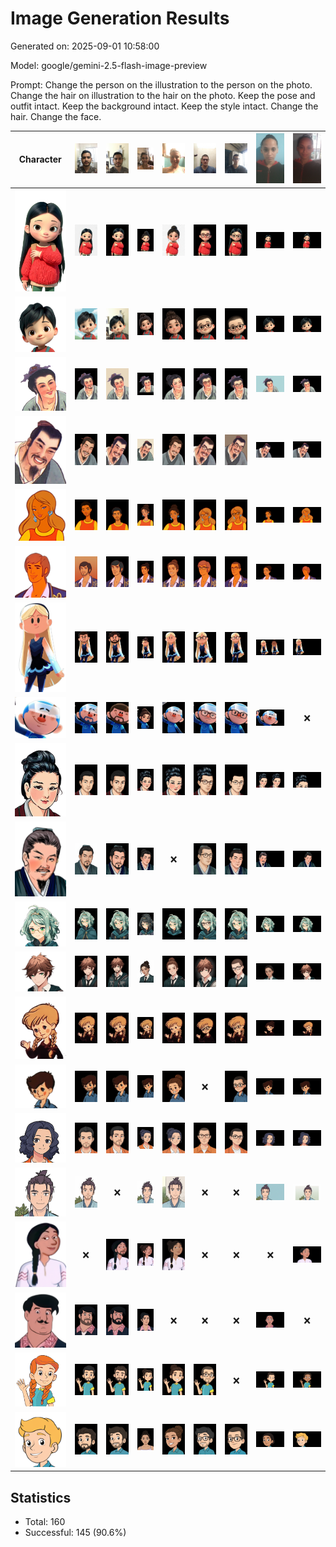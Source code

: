 # Image Generation Results

Generated on: 2025-09-01 10:58:00

Model: google/gemini-2.5-flash-image-preview

Prompt: Change the person on the illustration to the person on the photo. Change the hair on illustration to the hair on the photo. Keep the pose and outfit intact.
Keep the background intact. Keep the style intact. Change the hair. Change the face.

| Character | ![005_Selfie_12.jpg](selfies_samples/005_Selfie_12.jpg) | ![012_Selfie_7.jpg](selfies_samples/012_Selfie_7.jpg) | ![023_Selfie_3.jpg](selfies_samples/023_Selfie_3.jpg) | ![027_Selfie_7.jpg](selfies_samples/027_Selfie_7.jpg) | ![041_Selfie_6.jpg](selfies_samples/041_Selfie_6.jpg) | ![044_Selfie_9.jpg](selfies_samples/044_Selfie_9.jpg) | ![047_Selfie_1.jpg](selfies_samples/047_Selfie_1.jpg) | ![048_Selfie_10.jpg](selfies_samples/048_Selfie_10.jpg) |
|:---:|:---:|:---:|:---:|:---:|:---:|:---:|:---:|:---:|
| ![Ali_F.png](characters/Ali_F.png) | ![Ali_F_005_Selfie_12_result.png](results/Ali_F_005_Selfie_12_result.png) | ![Ali_F_012_Selfie_7_result.png](results/Ali_F_012_Selfie_7_result.png) | ![Ali_F_023_Selfie_3_result.png](results/Ali_F_023_Selfie_3_result.png) | ![Ali_F_027_Selfie_7_result.png](results/Ali_F_027_Selfie_7_result.png) | ![Ali_F_041_Selfie_6_result.png](results/Ali_F_041_Selfie_6_result.png) | ![Ali_F_044_Selfie_9_result.png](results/Ali_F_044_Selfie_9_result.png) | ![Ali_F_047_Selfie_1_result.png](results/Ali_F_047_Selfie_1_result.png) | ![Ali_F_048_Selfie_10_result.png](results/Ali_F_048_Selfie_10_result.png) |
| ![Ali_M.png](characters/Ali_M.png) | ![Ali_M_005_Selfie_12_result.png](results/Ali_M_005_Selfie_12_result.png) | ![Ali_M_012_Selfie_7_result.png](results/Ali_M_012_Selfie_7_result.png) | ![Ali_M_023_Selfie_3_result.png](results/Ali_M_023_Selfie_3_result.png) | ![Ali_M_027_Selfie_7_result.png](results/Ali_M_027_Selfie_7_result.png) | ![Ali_M_041_Selfie_6_result.png](results/Ali_M_041_Selfie_6_result.png) | ![Ali_M_044_Selfie_9_result.png](results/Ali_M_044_Selfie_9_result.png) | ![Ali_M_047_Selfie_1_result.png](results/Ali_M_047_Selfie_1_result.png) | ![Ali_M_048_Selfie_10_result.png](results/Ali_M_048_Selfie_10_result.png) |
| ![Boya_F.png](characters/Boya_F.png) | ![Boya_F_005_Selfie_12_result.png](results/Boya_F_005_Selfie_12_result.png) | ![Boya_F_012_Selfie_7_result.png](results/Boya_F_012_Selfie_7_result.png) | ![Boya_F_023_Selfie_3_result.png](results/Boya_F_023_Selfie_3_result.png) | ![Boya_F_027_Selfie_7_result.png](results/Boya_F_027_Selfie_7_result.png) | ![Boya_F_041_Selfie_6_result.png](results/Boya_F_041_Selfie_6_result.png) | ![Boya_F_044_Selfie_9_result.png](results/Boya_F_044_Selfie_9_result.png) | ![Boya_F_047_Selfie_1_result.png](results/Boya_F_047_Selfie_1_result.png) | ![Boya_F_048_Selfie_10_result.png](results/Boya_F_048_Selfie_10_result.png) |
| ![Boya_M.png](characters/Boya_M.png) | ![Boya_M_005_Selfie_12_result.png](results/Boya_M_005_Selfie_12_result.png) | ![Boya_M_012_Selfie_7_result.png](results/Boya_M_012_Selfie_7_result.png) | ![Boya_M_023_Selfie_3_result.png](results/Boya_M_023_Selfie_3_result.png) | ![Boya_M_027_Selfie_7_result.png](results/Boya_M_027_Selfie_7_result.png) | ![Boya_M_041_Selfie_6_result.png](results/Boya_M_041_Selfie_6_result.png) | ![Boya_M_044_Selfie_9_result.png](results/Boya_M_044_Selfie_9_result.png) | ![Boya_M_047_Selfie_1_result.png](results/Boya_M_047_Selfie_1_result.png) | ![Boya_M_048_Selfie_10_result.png](results/Boya_M_048_Selfie_10_result.png) |
| ![Brem_F.png](characters/Brem_F.png) | ![Brem_F_005_Selfie_12_result.png](results/Brem_F_005_Selfie_12_result.png) | ![Brem_F_012_Selfie_7_result.png](results/Brem_F_012_Selfie_7_result.png) | ![Brem_F_023_Selfie_3_result.png](results/Brem_F_023_Selfie_3_result.png) | ![Brem_F_027_Selfie_7_result.png](results/Brem_F_027_Selfie_7_result.png) | ![Brem_F_041_Selfie_6_result.png](results/Brem_F_041_Selfie_6_result.png) | ![Brem_F_044_Selfie_9_result.png](results/Brem_F_044_Selfie_9_result.png) | ![Brem_F_047_Selfie_1_result.png](results/Brem_F_047_Selfie_1_result.png) | ![Brem_F_048_Selfie_10_result.png](results/Brem_F_048_Selfie_10_result.png) |
| ![Brem_M.png](characters/Brem_M.png) | ![Brem_M_005_Selfie_12_result.png](results/Brem_M_005_Selfie_12_result.png) | ![Brem_M_012_Selfie_7_result.png](results/Brem_M_012_Selfie_7_result.png) | ![Brem_M_023_Selfie_3_result.png](results/Brem_M_023_Selfie_3_result.png) | ![Brem_M_027_Selfie_7_result.png](results/Brem_M_027_Selfie_7_result.png) | ![Brem_M_041_Selfie_6_result.png](results/Brem_M_041_Selfie_6_result.png) | ![Brem_M_044_Selfie_9_result.png](results/Brem_M_044_Selfie_9_result.png) | ![Brem_M_047_Selfie_1_result.png](results/Brem_M_047_Selfie_1_result.png) | ![Brem_M_048_Selfie_10_result.png](results/Brem_M_048_Selfie_10_result.png) |
| ![Champ_F.png](characters/Champ_F.png) | ![Champ_F_005_Selfie_12_result.png](results/Champ_F_005_Selfie_12_result.png) | ![Champ_F_012_Selfie_7_result.png](results/Champ_F_012_Selfie_7_result.png) | ![Champ_F_023_Selfie_3_result.png](results/Champ_F_023_Selfie_3_result.png) | ![Champ_F_027_Selfie_7_result.png](results/Champ_F_027_Selfie_7_result.png) | ![Champ_F_041_Selfie_6_result.png](results/Champ_F_041_Selfie_6_result.png) | ![Champ_F_044_Selfie_9_result.png](results/Champ_F_044_Selfie_9_result.png) | ![Champ_F_047_Selfie_1_result.png](results/Champ_F_047_Selfie_1_result.png) | ![Champ_F_048_Selfie_10_result.png](results/Champ_F_048_Selfie_10_result.png) |
| ![Champ_M.png](characters/Champ_M.png) | ![Champ_M_005_Selfie_12_result.png](results/Champ_M_005_Selfie_12_result.png) | ![Champ_M_012_Selfie_7_result.png](results/Champ_M_012_Selfie_7_result.png) | ![Champ_M_023_Selfie_3_result.png](results/Champ_M_023_Selfie_3_result.png) | ![Champ_M_027_Selfie_7_result.png](results/Champ_M_027_Selfie_7_result.png) | ![Champ_M_041_Selfie_6_result.png](results/Champ_M_041_Selfie_6_result.png) | ![Champ_M_044_Selfie_9_result.png](results/Champ_M_044_Selfie_9_result.png) | ![Champ_M_047_Selfie_1_result.png](results/Champ_M_047_Selfie_1_result.png) | ❌ |
| ![Guan_F.png](characters/Guan_F.png) | ![Guan_F_005_Selfie_12_result.png](results/Guan_F_005_Selfie_12_result.png) | ![Guan_F_012_Selfie_7_result.png](results/Guan_F_012_Selfie_7_result.png) | ![Guan_F_023_Selfie_3_result.png](results/Guan_F_023_Selfie_3_result.png) | ![Guan_F_027_Selfie_7_result.png](results/Guan_F_027_Selfie_7_result.png) | ![Guan_F_041_Selfie_6_result.png](results/Guan_F_041_Selfie_6_result.png) | ![Guan_F_044_Selfie_9_result.png](results/Guan_F_044_Selfie_9_result.png) | ![Guan_F_047_Selfie_1_result.png](results/Guan_F_047_Selfie_1_result.png) | ![Guan_F_048_Selfie_10_result.png](results/Guan_F_048_Selfie_10_result.png) |
| ![Guan_M.png](characters/Guan_M.png) | ![Guan_M_005_Selfie_12_result.png](results/Guan_M_005_Selfie_12_result.png) | ![Guan_M_012_Selfie_7_result.png](results/Guan_M_012_Selfie_7_result.png) | ![Guan_M_023_Selfie_3_result.png](results/Guan_M_023_Selfie_3_result.png) | ❌ | ![Guan_M_041_Selfie_6_result.png](results/Guan_M_041_Selfie_6_result.png) | ![Guan_M_044_Selfie_9_result.png](results/Guan_M_044_Selfie_9_result.png) | ![Guan_M_047_Selfie_1_result.png](results/Guan_M_047_Selfie_1_result.png) | ![Guan_M_048_Selfie_10_result.png](results/Guan_M_048_Selfie_10_result.png) |
| ![Jun_F.png](characters/Jun_F.png) | ![Jun_F_005_Selfie_12_result.png](results/Jun_F_005_Selfie_12_result.png) | ![Jun_F_012_Selfie_7_result.png](results/Jun_F_012_Selfie_7_result.png) | ![Jun_F_023_Selfie_3_result.png](results/Jun_F_023_Selfie_3_result.png) | ![Jun_F_027_Selfie_7_result.png](results/Jun_F_027_Selfie_7_result.png) | ![Jun_F_041_Selfie_6_result.png](results/Jun_F_041_Selfie_6_result.png) | ![Jun_F_044_Selfie_9_result.png](results/Jun_F_044_Selfie_9_result.png) | ![Jun_F_047_Selfie_1_result.png](results/Jun_F_047_Selfie_1_result.png) | ![Jun_F_048_Selfie_10_result.png](results/Jun_F_048_Selfie_10_result.png) |
| ![Jun_M.png](characters/Jun_M.png) | ![Jun_M_005_Selfie_12_result.png](results/Jun_M_005_Selfie_12_result.png) | ![Jun_M_012_Selfie_7_result.png](results/Jun_M_012_Selfie_7_result.png) | ![Jun_M_023_Selfie_3_result.png](results/Jun_M_023_Selfie_3_result.png) | ![Jun_M_027_Selfie_7_result.png](results/Jun_M_027_Selfie_7_result.png) | ![Jun_M_041_Selfie_6_result.png](results/Jun_M_041_Selfie_6_result.png) | ![Jun_M_044_Selfie_9_result.png](results/Jun_M_044_Selfie_9_result.png) | ![Jun_M_047_Selfie_1_result.png](results/Jun_M_047_Selfie_1_result.png) | ![Jun_M_048_Selfie_10_result.png](results/Jun_M_048_Selfie_10_result.png) |
| ![Karl_F.png](characters/Karl_F.png) | ![Karl_F_005_Selfie_12_result.png](results/Karl_F_005_Selfie_12_result.png) | ![Karl_F_012_Selfie_7_result.png](results/Karl_F_012_Selfie_7_result.png) | ![Karl_F_023_Selfie_3_result.png](results/Karl_F_023_Selfie_3_result.png) | ![Karl_F_027_Selfie_7_result.png](results/Karl_F_027_Selfie_7_result.png) | ![Karl_F_041_Selfie_6_result.png](results/Karl_F_041_Selfie_6_result.png) | ![Karl_F_044_Selfie_9_result.png](results/Karl_F_044_Selfie_9_result.png) | ![Karl_F_047_Selfie_1_result.png](results/Karl_F_047_Selfie_1_result.png) | ![Karl_F_048_Selfie_10_result.png](results/Karl_F_048_Selfie_10_result.png) |
| ![Karl_M.png](characters/Karl_M.png) | ![Karl_M_005_Selfie_12_result.png](results/Karl_M_005_Selfie_12_result.png) | ![Karl_M_012_Selfie_7_result.png](results/Karl_M_012_Selfie_7_result.png) | ![Karl_M_023_Selfie_3_result.png](results/Karl_M_023_Selfie_3_result.png) | ![Karl_M_027_Selfie_7_result.png](results/Karl_M_027_Selfie_7_result.png) | ❌ | ![Karl_M_044_Selfie_9_result.png](results/Karl_M_044_Selfie_9_result.png) | ![Karl_M_047_Selfie_1_result.png](results/Karl_M_047_Selfie_1_result.png) | ![Karl_M_048_Selfie_10_result.png](results/Karl_M_048_Selfie_10_result.png) |
| ![Lo_F.png](characters/Lo_F.png) | ![Lo_F_005_Selfie_12_result.png](results/Lo_F_005_Selfie_12_result.png) | ![Lo_F_012_Selfie_7_result.png](results/Lo_F_012_Selfie_7_result.png) | ![Lo_F_023_Selfie_3_result.png](results/Lo_F_023_Selfie_3_result.png) | ![Lo_F_027_Selfie_7_result.png](results/Lo_F_027_Selfie_7_result.png) | ![Lo_F_041_Selfie_6_result.png](results/Lo_F_041_Selfie_6_result.png) | ![Lo_F_044_Selfie_9_result.png](results/Lo_F_044_Selfie_9_result.png) | ![Lo_F_047_Selfie_1_result.png](results/Lo_F_047_Selfie_1_result.png) | ![Lo_F_048_Selfie_10_result.png](results/Lo_F_048_Selfie_10_result.png) |
| ![Lo_M.png](characters/Lo_M.png) | ![Lo_M_005_Selfie_12_result.png](results/Lo_M_005_Selfie_12_result.png) | ❌ | ![Lo_M_023_Selfie_3_result.png](results/Lo_M_023_Selfie_3_result.png) | ![Lo_M_027_Selfie_7_result.png](results/Lo_M_027_Selfie_7_result.png) | ❌ | ❌ | ![Lo_M_047_Selfie_1_result.png](results/Lo_M_047_Selfie_1_result.png) | ![Lo_M_048_Selfie_10_result.png](results/Lo_M_048_Selfie_10_result.png) |
| ![Pes_F.png](characters/Pes_F.png) | ❌ | ![Pes_F_012_Selfie_7_result.png](results/Pes_F_012_Selfie_7_result.png) | ![Pes_F_023_Selfie_3_result.png](results/Pes_F_023_Selfie_3_result.png) | ![Pes_F_027_Selfie_7_result.png](results/Pes_F_027_Selfie_7_result.png) | ❌ | ❌ | ❌ | ![Pes_F_048_Selfie_10_result.png](results/Pes_F_048_Selfie_10_result.png) |
| ![Pes_M.png](characters/Pes_M.png) | ![Pes_M_005_Selfie_12_result.png](results/Pes_M_005_Selfie_12_result.png) | ![Pes_M_012_Selfie_7_result.png](results/Pes_M_012_Selfie_7_result.png) | ![Pes_M_023_Selfie_3_result.png](results/Pes_M_023_Selfie_3_result.png) | ❌ | ❌ | ❌ | ![Pes_M_047_Selfie_1_result.png](results/Pes_M_047_Selfie_1_result.png) | ❌ |
| ![Prost_F.png](characters/Prost_F.png) | ![Prost_F_005_Selfie_12_result.png](results/Prost_F_005_Selfie_12_result.png) | ![Prost_F_012_Selfie_7_result.png](results/Prost_F_012_Selfie_7_result.png) | ![Prost_F_023_Selfie_3_result.png](results/Prost_F_023_Selfie_3_result.png) | ![Prost_F_027_Selfie_7_result.png](results/Prost_F_027_Selfie_7_result.png) | ![Prost_F_041_Selfie_6_result.png](results/Prost_F_041_Selfie_6_result.png) | ❌ | ![Prost_F_047_Selfie_1_result.png](results/Prost_F_047_Selfie_1_result.png) | ![Prost_F_048_Selfie_10_result.png](results/Prost_F_048_Selfie_10_result.png) |
| ![Prost_M.png](characters/Prost_M.png) | ![Prost_M_005_Selfie_12_result.png](results/Prost_M_005_Selfie_12_result.png) | ![Prost_M_012_Selfie_7_result.png](results/Prost_M_012_Selfie_7_result.png) | ![Prost_M_023_Selfie_3_result.png](results/Prost_M_023_Selfie_3_result.png) | ![Prost_M_027_Selfie_7_result.png](results/Prost_M_027_Selfie_7_result.png) | ![Prost_M_041_Selfie_6_result.png](results/Prost_M_041_Selfie_6_result.png) | ![Prost_M_044_Selfie_9_result.png](results/Prost_M_044_Selfie_9_result.png) | ![Prost_M_047_Selfie_1_result.png](results/Prost_M_047_Selfie_1_result.png) | ![Prost_M_048_Selfie_10_result.png](results/Prost_M_048_Selfie_10_result.png) |

## Statistics

- Total: 160
- Successful: 145 (90.6%)
